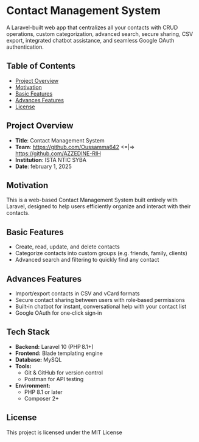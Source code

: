 # Contact Management System
  
A Laravel-built web app that centralizes all your contacts with CRUD operations, custom categorization, advanced search, secure sharing, CSV export, integrated chatbot assistance, and seamless Google OAuth authentication.


## Table of Contents

- [Project Overview](#project-overview)
- [Motivation](#motivation)
- [Basic Features](#basic--features)
- [Advances Features](#advances--features)
- [License](#license)


## Project Overview

- **Title**: Contact Management System
- **Team**: https://github.com/Oussamma642 <=|=> https://github.com/AZZEDINE-RIH
- **Institution**: ISTA NTIC SYBA
- **Date**: february 1, 2025

## Motivation
This is a web-based Contact Management System built entirely with Laravel, designed to help users efficiently organize and interact with their contacts.

## Basic Features
- Create, read, update, and delete contacts
- Categorize contacts into custom groups (e.g. friends, family, clients)
- Advanced search and filtering to quickly find any contact

## Advances Features
- Import/export contacts in CSV and vCard formats
- Secure contact sharing between users with role‑based permissions
- Built‑in chatbot for instant, conversational help with your contact list
- Google OAuth for one‑click sign‑in

## Tech Stack
- **Backend:** Laravel 10 (PHP 8.1+)  
- **Frontend:** Blade templating engine 
- **Database:** MySQL  
- **Tools:**  
  - Git & GitHub for version control  
  - Postman for API testing  
- **Environment:**  
  - PHP 8.1 or later   
  - Composer 2+  

## License
This project is licensed under the MIT License 


